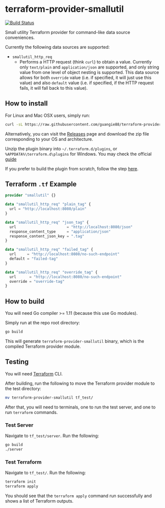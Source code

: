 # terraform-provider-smallutil

[![Build Status](https://travis-ci.org/guangie88/terraform-provider-smallutil.svg?branch=master)](https://travis-ci.org/guangie88/terraform-provider-smallutil)

Small utility Terraform provider for command-like data source conveniences.

Currently the following data sources are supported:

- `smallutil_http_req`
  - Performs a HTTP request (think `curl`) to obtain a value. Currently only
    `text/plain` and `application/json` are supported, and only string value
    from one level of object nesting is supported. This data source allows for
    both `override` value (i.e. if specified, it will just use this value) and
    also `default` value (i.e. if specified, if the HTTP request fails, it will
    fall back to this value).

## How to install

For Linux and Mac OSX users, simply run:

```bash
curl -sL https://raw.githubusercontent.com/guangie88/terraform-provider-smallutil/master/install_from_release.sh | bash
```

Alternatively, you can visit the
[Releases](https://github.com/guangie88/terraform-provider-smallutil/releases)
page and download the zip file corresponding to your OS and architecture.

Unzip the plugin binary into `~/.terraform.d/plugins`, or
`%APPDATA%\terraform.d\plugins` for Windows. You may check the official
[guide](https://www.terraform.io/docs/plugins/basics.html#installing-plugins)

If you prefer to build the plugin from scratch, follow the step
[here](#how-to-build).

## Terraform `.tf` Example

```tf
provider "smallutil" {}

data "smallutil_http_req" "plain_tag" {
  url = "http://localhost:8080/plain"
}

data "smallutil_http_req" "json_tag" {
  url                       = "http://localhost:8080/json"
  response_content_type     = "application/json"
  response_content_json_key = ".tag"
}

data "smallutil_http_req" "failed_tag" {
  url     = "http://localhost:8080/no-such-endpoint"
  default = "failed-tag"
}

data "smallutil_http_req" "override_tag" {
  url      = "http://localhost:8080/no-such-endpoint"
  override = "override-tag"
}
```

## How to build

You will need Go compiler >= 1.11 (because this use Go modules).

Simply run at the repo root directory:

```bash
go build
```

This will generate `terraform-provider-smallutil` binary, which is the compiled
Terraform provider module.

## Testing

You will need [Terraform](https://www.terraform.io/) CLI.

After building, run the following to move the Terraform provider module to the
test directory:

```bash
mv terraform-provider-smallutil tf_test/
```

After that, you will need to terminals, one to run the test server, and one
to run `terraform` commands.

### Test Server

Navigate to `tf_test/server`. Run the following:

```bash
go build
./server
```

### Test Terraform

Navigate to `tf_test/`. Run the following:

```bash
terraform init
terraform apply
```

You should see that the `terraform apply` command run successfully and shows
a list of Terraform outputs.
